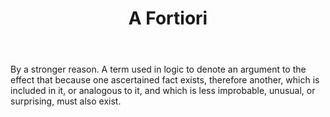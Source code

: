 ---
title: A Fortiori
letter: A
permalink: "/definitions/a-fortiori.html"
body: By a stronger reason. A term used in logic to denote an argument to the effect
  that because one ascertained fact exists, therefore another, which is included in
  it, or analogous to it, and which is less improbable, unusual, or surprising, must
  also exist.
published_at: '2018-07-07'
source: Black's Law Dictionary
layout: post
---